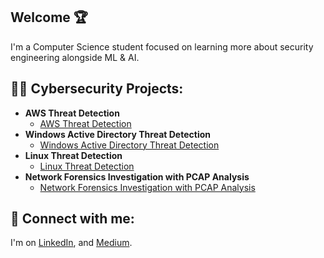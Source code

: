 ## Welcome 🏆

I'm a Computer Science student focused on learning more about security engineering alongside ML & AI.

<h2>👨‍💻 Cybersecurity Projects:</h2>

- <b>AWS Threat Detection </b>
  - [AWS Threat Detection](https://github.com/MadebySiris/AWS-Threat-Detection)
- <b>Windows Active Directory Threat Detection </b>
  - [Windows Active Directory Threat Detection](https://github.com/MadebySiris/Windows-Active-Directory-Detection)
- <b>Linux Threat Detection </b>
  - [Linux Threat Detection](https://github.com/MadebySiris/Linux-Threat-Detection/)
- <b> Network Forensics Investigation with PCAP Analysis </b>
  - [Network Forensics Investigation with PCAP Analysis](https://github.com/MadebySiris/Network-Forensics)
  

<h2> 🤳 Connect with me:</h2>

I'm on [LinkedIn](https://www.linkedin.com/in/siris-st-victor-a42329260/), and [Medium](https://medium.com/@sst.victor05).



  

<!--
MadebySiris/MadebySiris is a ✨ special ✨ repository because its `README.md` (this file) appears on your GitHub profile.
You can click the Preview link to take a look at your changes.

- 👋 Hi, I’m Siris, a computer science student from LI, NY
- 👀 I’m interested in Threat research and detection
- 🌱 I’m currently learning terraform and AWS along with web application security
- 📫 I'm easiest to reach @ sst.victor05@gmail.com
-  I'm open to collaborating on Cloud Based Projects, Security Engineering, Threat Detection content, Home Labs, & more.
-->




